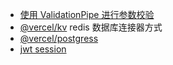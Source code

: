 - [使用 ValidationPipe 进行参数校验](https://juejin.cn/book/7226988578700525605/section/7237073778033819708)
- [@vercel/kv](https://github.com/vercel/storage/blob/main/packages/kv/README.md) redis 数据库连接器方式
- [@vercel/postgress](https://github.com/vercel/storage/blob/main/packages/postgres/README.md)
- [jwt session](https://juejin.cn/book/7226988578700525605/section/7229127824358637605)
